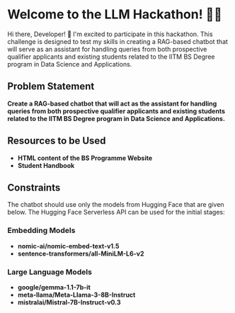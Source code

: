 # Welcome to the LLM Hackathon! 🚀🤖

Hi there, Developer! 👋 I'm excited to participate in this hackathon. This challenge is designed to test my skills in creating a RAG-based chatbot that will serve as an assistant for handling queries from both prospective qualifier applicants and existing students related to the IITM BS Degree program in Data Science and Applications.

## Problem Statement

**Create a RAG-based chatbot that will act as the assistant for handling queries from both prospective qualifier applicants and existing students related to the IITM BS Degree program in Data Science and Applications.**

## Resources to be Used

- **HTML content of the BS Programme Website**
- **Student Handbook**

## Constraints

The chatbot should use only the models from Hugging Face that are given below. The Hugging Face Serverless API can be used for the initial stages:

### Embedding Models
- **nomic-ai/nomic-embed-text-v1.5**
- **sentence-transformers/all-MiniLM-L6-v2**

### Large Language Models
- **google/gemma-1.1-7b-it**
- **meta-llama/Meta-Llama-3-8B-Instruct**
- **mistralai/Mistral-7B-Instruct-v0.3**